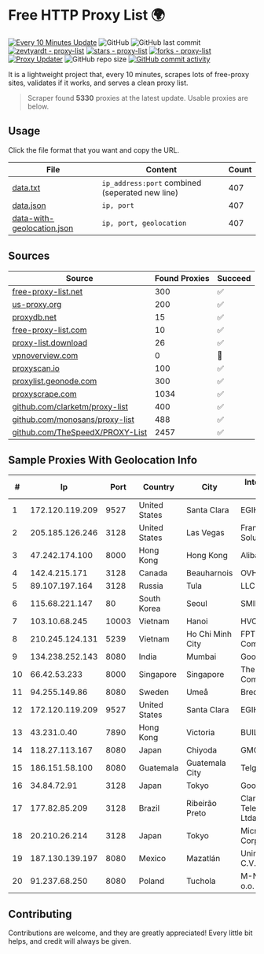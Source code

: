 
# Free HTTP Proxy List 🌍

[![Every 10 Minutes Update](https://github.com/mertguvencli/http-proxy-list/actions/workflows/main.yml/badge.svg?branch=main)](https://github.com/mertguvencli/http-proxy-list/actions/workflows/main.yml)
![GitHub](https://img.shields.io/github/license/mertguvencli/http-proxy-list)
![GitHub last commit](https://img.shields.io/github/last-commit/mertguvencli/http-proxy-list)
[![zevtyardt - proxy-list](https://img.shields.io/static/v1?label=zevtyardt&message=proxy-list&color=blue&logo=github)](https://github.com/zevtyardt/proxy-list "Go to GitHub repo")
[![stars - proxy-list](https://img.shields.io/github/stars/zevtyardt/proxy-list?style=social)](https://github.com/zevtyardt/proxy-list)
[![forks - proxy-list](https://img.shields.io/github/forks/zevtyardt/proxy-list?style=social)](https://github.com/zevtyardt/proxy-list)
[![Proxy Updater](https://github.com/zevtyardt/proxy-list/workflows/Proxy%20Updater/badge.svg)](https://github.com/zevtyardt/proxy-list/actions?query=workflow:"Proxy+Updater")
![GitHub repo size](https://img.shields.io/github/repo-size/zevtyardt/proxy-list)
[![GitHub commit activity](https://img.shields.io/github/commit-activity/m/zevtyardt/proxy-list?logo=commits)](https://github.com/zevtyardt/proxy-list/commits/main)

It is a lightweight project that, every 10 minutes, scrapes lots of free-proxy sites, validates if it works, and serves a clean proxy list.

> Scraper found **5330** proxies at the latest update. Usable proxies are below.

## Usage

Click the file format that you want and copy the URL.

|File|Content|Count|
|----|-------|-----|
|[data.txt](https://raw.githubusercontent.com/mertguvencli/http-proxy-list/main/proxy-list/data.txt)|`ip_address:port` combined (seperated new line)|407|
|[data.json](https://raw.githubusercontent.com/mertguvencli/http-proxy-list/main/proxy-list/data.json)|`ip, port`|407|
|[data-with-geolocation.json](https://raw.githubusercontent.com/mertguvencli/http-proxy-list/main/proxy-list/data-with-geolocation.json)|`ip, port, geolocation`|407|

## Sources

|Source|Found Proxies|Succeed|
|------|-------------|-------|
|[free-proxy-list.net](https://free-proxy-list.net)|300|✅|
|[us-proxy.org](https://www.us-proxy.org)|200|✅|
|[proxydb.net](http://proxydb.net)|15|✅|
|[free-proxy-list.com](https://free-proxy-list.com/?page=&port=&type%5B%5D=http&type%5B%5D=https&up_time=0&search=Search)|10|✅|
|[proxy-list.download](https://www.proxy-list.download/HTTP)|26|✅|
|[vpnoverview.com](https://vpnoverview.com/privacy/anonymous-browsing/free-proxy-servers)|0|🚫|
|[proxyscan.io](https://www.proxyscan.io)|100|✅|
|[proxylist.geonode.com](https://proxylist.geonode.com/api/proxy-list?limit=300&page=1&sort_by=lastChecked&sort_type=desc&protocols=http,https)|300|✅|
|[proxyscrape.com](https://api.proxyscrape.com/v2/?request=displayproxies&protocol=http&timeout=10000&country=all&ssl=all&anonymity=all)|1034|✅|
|[github.com/clarketm/proxy-list](https://raw.githubusercontent.com/clarketm/proxy-list/master/proxy-list-raw.txt)|400|✅|
|[github.com/monosans/proxy-list](https://raw.githubusercontent.com/monosans/proxy-list/main/proxies/http.txt)|488|✅|
|[github.com/TheSpeedX/PROXY-List](https://raw.githubusercontent.com/TheSpeedX/PROXY-List/master/http.txt)|2457|✅|


## Sample Proxies With Geolocation Info

|#|Ip|Port|Country|City|Internet Service Provider|
|-|--|----|-------|----|-------------------------|
|1|172.120.119.209|9527|United States|Santa Clara|EGIHosting|
|2|205.185.126.246|3128|United States|Las Vegas|FranTech Solutions|
|3|47.242.174.100|8000|Hong Kong|Hong Kong|Alibaba.com LLC|
|4|142.4.215.171|3128|Canada|Beauharnois|OVH SAS|
|5|89.107.197.164|3128|Russia|Tula|LLC TK Altair|
|6|115.68.221.147|80|South Korea|Seoul|SMILESERV|
|7|103.10.68.245|10003|Vietnam|Hanoi|HVC|
|8|210.245.124.131|5239|Vietnam|Ho Chi Minh City|FPT Telecom Company|
|9|134.238.252.143|8080|India|Mumbai|Google LLC|
|10|66.42.53.233|8000|Singapore|Singapore|The Constant Company|
|11|94.255.149.86|8080|Sweden|Umeå|Bredband2 AB|
|12|172.120.119.209|9527|United States|Santa Clara|EGIHosting|
|13|43.231.0.40|7890|Hong Kong|Victoria|BUILDCLOUD|
|14|118.27.113.167|8080|Japan|Chiyoda|GMO Internet, Inc.|
|15|186.151.58.100|8080|Guatemala|Guatemala City|Telgua|
|16|34.84.72.91|3128|Japan|Tokyo|Google LLC|
|17|177.82.85.209|3128|Brazil|Ribeirão Preto|Claro NXT Telecomunicacoes Ltda|
|18|20.210.26.214|3128|Japan|Tokyo|Microsoft Corporation|
|19|187.130.139.197|8080|Mexico|Mazatlán|Uninet S.A. de C.V.|
|20|91.237.68.250|8080|Poland|Tuchola|M-Networks Sp. z o.o. Data Center|



## Contributing

Contributions are welcome, and they are greatly appreciated! Every
little bit helps, and credit will always be given.

